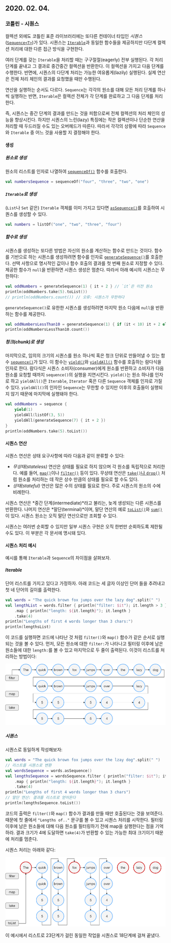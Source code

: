 ## 2020. 02. 04.

### 코틀린 - 시퀀스

컬렉션 외에도 코틀린 표준 라이브러리에는 또다른 컨테이너 타입인 *시퀀스*([`Sequence<T>`][kt-sequence])가 있다. 시퀀스는 [`Iterable`][kt-iterable]과 동일한 함수들을 제공하지만 다단계 컬렉션 처리에 대한 다른 접근 방식을 구현한다.

여러 단계를 갖는 `Iterable`을 처리할 때는 구구절절(eagerly) 전부 실행된다. 각 처리 단계를 끝내고 그 결과로 중간중간 컬렉션을 반환한다. 이 컬렉션을 가지고 다음 단계를 수행한다. 반면에, 시퀀스의 다단계 처리는 가능한 여유롭게(lazily) 실행된다. 실제 연산은 전체 처리 체인의 결과를 요청했을 때만 수행된다.

연산을 실행하는 순서도 다르다. `Sequence`는 각각의 원소를 대해 모든 처리 단계를 하나씩 실행하는 반면, `Iterable`은 컬렉션 전체가 각 단계를 완료하고 그 다음 단게를 처리한다.

즉, 시퀀스는 중간 단계의 결과를 만드는 것을 피함으로써 전체 컬렉션의 처리 체인의 성능을 향상시킨다. 하지만 시퀀스의 느린(lazy) 특징에는 작은 컬렉션이나 단순한 연산을 처리할 때 두드러질 수도 있는 오버헤드가 따른다. 따라서 각각의 상황에 따라 `Sequence`와 `Iterable` 중 어느 것을 사용할 지 결정해야 한다.

#### 생성

##### 원소로 생성

원소의 리스트를 인자로 나열하여 [`sequenceOf()`][kt-sequence-of] 함수를 호출한다.

```kotlin
val numbersSequence = sequenceOf("four", "three", "two", "one")
```

##### `Iterable`로 생성

(`List`나 `Set` 같은) `Iterable` 객체를 이미 가지고 있다면 [`asSequence()`][kt-as-sequence]를 호출하여 시퀀스를 생성할 수 있다.

```kotlin
val numbers = listOf("one", "two", "three", "four")
```

##### 함수로 생성

시퀀스를 생성하는 또다른 방법은 자신의 원소를 계산하는 함수로 만드는 것이다. 함수를 기반으로 하는 시퀀스를 생성하려면 함수를 인자로 [`generateSequence()`][kt-generate-sequence]를 호출한다. 선택 사항으로 명시적인 값이나 함수 호출의 결과를 첫 번째 원소로 지정할 수 있다. 제공한 함수가 `null`을 반환하면 시퀀스 생성은 멈춘다. 따라서 아래 예시의 시퀀스는 무한하다:

```kotlin
val oddNumbers = generateSequence(1) { it + 2 } // `it`은 이전 원소
println(oddNumbers.take(5).toList())
// println(oddNumbers.count()) // 오류: 시퀀스가 무한하다
```

`generateSequence()`로 유한한 시퀀스를 생성하려면 마지막 원소 다음에 `null`을 반환하는 함수를 제공한다.

```kotlin
val oddNumbersLessThan10 = generateSequence(1) { if (it < 10) it + 2 else null }
println(oddNumbersLessThan10.count())
```

##### 청크(chunk)로 생성

마지막으로, 임의의 크기의 시퀀스를 원소 하나씩 혹은 청크 단위로 만들어낼 수 있는 함수 [`sequence()`][kt-sequence-function]가 있다. 이 함수는 [`yield()`][kt-yield]와 [`yieldAll()`][kt-yield-all] 함수를 호출하는 람다식을 인자로 한다. 람다식은 시퀀스 소비자(consumer)에게 원소를 반환하고 소비자가 다음 원소를 요청할 때까지 `sequence()`의 실행을 지연시킨다. `yield()`는 원소 하나를 인자로 하고 `yieldAll()`은 `Iterable`, `Iterator` 혹은 다른 `Sequence` 객체를 인자로 가질 수 있다. `yieldAll()`의 인자인 `Sequence`는 무한할 수 있지만 이후의 호출들이 실행되지 않기 때문에 마지막에 실행돼야 한다.

```kotlin
val oddNumbers = sequence {
    yield(1)
    yieldAll(listOf(3, 5))
    yieldAll(generateSequence(7) { it + 2 })
}
println(oddNumbers.take(5).toList())
```

#### 시퀀스 연산

시퀀스 연산은 상태 요구사항에 따라 다음과 같이 분류할 수 있다:

* *무상태(stateless)* 연산은 상태를 필요로 하지 않으며 각 원소를 독립적으로 처리한다. 예를 들어, [`map()`][kt-map-function]이나 [`filter()`][kt-filter-function] 등이 있다. 무상태 연산은 [`take()`나 `drop()`][kt-collection-parts] 처럼 원소를 처리하는 데 작은 상수 만큼의 상태를 필요로 할 수도 있다.
* *상태(stateful)* 연산은 많은 수의 상태를 필요로 한다. 주로 시퀀스의 원소의 수에 비례한다.

시퀀스 연산은 *중간 단계(intermediate)*라고 불리는, 늦게 생성되는 다른 시퀀스를 반환한다. 나머지 연산은 *말단(terminal)*이며, 말단 연산의 예로 [`toList()`][kt-copying]와 [`sum()`][kt-collection-aggregate]이 있다. 시퀀스 원소는 오직 말단 연산으로만 조회할 수 있다.

시퀀스는 여러번 순회할 수 있지만 일부 시퀀스 구현은 오직 한번만 순회하도록 제한될 수도 있다. 이 부분은 각 문서에 명시돼 있다.

#### 시퀀스 처리 예시

예시를 통해 `Iterable`과 `Sequence`의 차이점을 살펴보자.

##### Iterable

단어 리스트를 가지고 있다고 가정하자. 아래 코드는 세 글자 이상인 단어 들을 추려내고 첫 네 단어의 길이를 출력한다.

```kotlin
val words = "The quick brown fox jumps over the lazy dog".split(" ")
val lengthList = words.filter { println("filter: $it"); it.length > 3 }
	.map { println("length: ${it.length}"); it.length }
	.take(4)
println("Lengths of first 4 words longer than 3 chars:")
println(lengthsList)
```

이 코드를 실행하면 코드에 나타난 것 처럼 `filter()`와 `map()` 함수가 같은 순서로 실행되는 것을 볼 수 있다. 먼저, 모든 원소에 대한 `filter:`가 나타나고 필터링 이후에 남은 원소들에 대한 `length:`를 볼 수 있고 마지막으로 두 줄이 출력된다. 이것이 리스트를 처리하는 방법이다:

![list-processing](img\list-processing.png)

##### 시퀀스

시퀀스로 동일하게 작성해보자:

```kotlin
val words = "The quick brown fox jumps over the lzay dog".split(" ")
// 리스트를 시퀀스로 변환
val wordsSequence = words.asSequence()
val lengthsSequence = wordsSequence.filter { println("filter: $it"); it.length > 3 }
	.map { println("length: ${it.length}"); it.length }
	.take(4)
println("Lengths of first 4 words longer than 3 chars")
// 말단 연산: 결과를 리스트로 얻어온다
println(lengthsSequence.toList())
```

코드의 출력은 `filter()`와 `map()` 함수가 결과를 만들 때만 호출된다는 것을 보여준다. 때문에 첫 줄에서 `"Lengths of.."` 문구를 볼 수 있고 시퀀스 처리를 시작한다. 필터링 이후에 남은 원소들에 대해 다음 원소를 필터링하기 전에 map을 실행한다는 점을 기억하라. 결과 크기가 4에 도달하면 `take(4)`가 반환할 수 있는 가능한 최대 크기이기 때문에 처리를 멈춘다.

시퀀스 처리는 아래와 같다:

![sequence-processing](img\sequence-processing.png)

이 예시에서 리스트로 23단계가 걸린 동일한 작업을 시퀀스로 18단계에 걸쳐 끝냈다.

[kt-sequence]: https://kotlinlang.org/api/latest/jvm/stdlib/kotlin.sequences/-sequence/index.html
[kt-iterable]: https://kotlinlang.org/api/latest/jvm/stdlib/kotlin.collections/-iterable/index.html
[kt-sequence-of]: https://kotlinlang.org/api/latest/jvm/stdlib/kotlin.sequences/sequence-of.html
[kt-as-sequence]: https://kotlinlang.org/api/latest/jvm/stdlib/kotlin.collections/as-sequence.html
[kt-generate-sequence]: https://kotlinlahttps://kotlinlang.org/api/latest/jvm/stdlib/kotlin.sequences/sequence.htmlng.org/api/latest/jvm/stdlib/kotlin.sequences/generate-sequence.html
[kt-sequence-function]: https://kotlinlang.org/api/latest/jvm/stdlib/kotlin.sequences/sequence.html
[kt-yield]: https://kotlinlang.org/api/latest/jvm/stdlib/kotlin.sequences/-sequence-scope/yield.html
[kt-yield-all]: https://kotlinlang.org/api/latest/jvm/stdlib/kotlin.sequences/-sequence-scope/yield-all.html
[kt-map-function]: https://kotlinlang.org/docs/reference/collection-transformations.html#mapping
[kt-filter-function]:https://kotlinlang.org/docs/reference/collection-filtering.html
[kt-collection-parts]: https://kotlinlang.org/docs/reference/collection-parts.html
[kt-copying]: https://kotlinlang.org/docs/reference/constructing-collections.html#copying
[kt-collection-aggregate]: https://kotlinlang.org/docs/reference/collection-aggregate.html